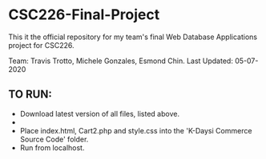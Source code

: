 # CSC226-Final-Project
This it the official repository for my team's final Web Database Applications project for CSC226.

Team: Travis Trotto, Michele Gonzales, Esmond Chin.
Last Updated: 05-07-2020

<h2> TO RUN:</h2>
<ul>
  <li>Download latest version of all files, listed above.<li>
  <li>Place index.html, Cart2.php and style.css into the 'K-Daysi Commerce Source Code' folder.</li>
  <li>Run from localhost.</li>
</ul>
